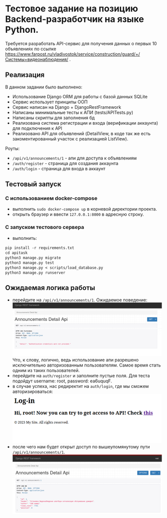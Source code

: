 # Тестовое задание на позицию Backend-разработчик на языке Python.
Требуется разработать API-сервис для получения данных о первых 10 объявлениях по ссылке https://www.farpost.ru/vladivostok/service/construction/guard/+/Системы+видеонаблюдения/ .

## Реализация
В данном задании было выполнено:
- Использование Django ORM для работы с базой данных SQLite
- Сервис использует принципы ООП
- Сервис написан на Django + DjangoRestFramework
- Написаны минимальные тесты к АПИ (tests/APITests.py)
- Написаны скрипты для заполнения бд
- Реализована система регистрации и входа (верификации аккаунта) для подключения к API
- Реализовано API для объявлений (DetailView, в коде так же есть закоментированный участок с реализацией ListView).

Роуты:
- `/api/v1/announcements/1` - апи для доступа к объявлениям
- `/auth/register` - страница для создания аккаунта
- `/auth/login` - страница для входа в аккаунт

## Тестовый запуск
### С использованием docker-compose
- выполнить `sudo docker-compose up` в корневой директории проекта.
- открыть браузер и ввести `127.0.0.1:8000` в адресную строку. 

### С запуском тестового сервера
- выполнить:
```
pip install -r requirements.txt
cd apitask
python3 manage.py migrate
python3 manage.py test
python3 manage.py < scripts/load_database.py
python3 manage.py runserver
```


## Ожидаемая логика работы
- перейдите на `/api/v1/announcements/1`. Ожидаемое поведение:![img.png](img/img.png) Что, к слову, логично, ведь использование апи разрешено исключительно авторизованным пользователям. Самое время стать одним из таких пользователей.
- перейдите на `auth/register` и заполните пустые поля. Для теста подойдут username: root, password: ea6uquqF.
- в случае успеха, нас редиректит на `auth/login`, где мы сможем авторизироваться: ![img.png](imgage/img.png)
- после чего нам будет открыт доступ по вышеупомянутому пути `/api/v1/announcements/1`.
![img_1.png](img/img_1.png)
